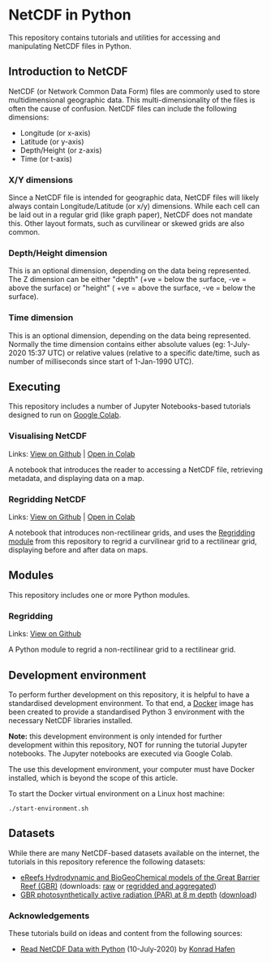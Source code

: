 # NetCDF in Python

This repository contains tutorials and utilities for accessing and manipulating NetCDF files in Python.

## Introduction to NetCDF
NetCDF (or Network Common Data Form) files are commonly used to store multidimensional geographic data. This
multi-dimensionality of the files is often the cause of confusion. NetCDF files can include the following dimensions:

- Longitude (or x-axis)
- Latitude (or y-axis)
- Depth/Height (or z-axis)
- Time (or t-axis)

### X/Y dimensions
Since a NetCDF file is intended for geographic data, NetCDF files will likely always contain Longitude/Latitude (or
x/y) dimensions. While each cell can be laid out in a regular grid (like graph paper), NetCDF does not mandate this.
Other layout formats, such as curvilinear or skewed grids are also common.

### Depth/Height dimension
This is an optional dimension, depending on the data being represented. The Z dimension can be either "depth" (+ve =
below the surface, -ve = above the surface) or "height" ( +ve = above the surface, -ve = below the surface).

### Time dimension
This is an optional dimension, depending on the data being represented. Normally the time dimension contains either
absolute values (eg: 1-July-2020 15:37 UTC) or relative values (relative to a specific date/time, such as number of
milliseconds since start of 1-Jan-1990 UTC).

## Executing

This repository includes a number of Jupyter Notebooks-based tutorials designed to run on 
[Google Colab](https://colab.research.google.com/notebooks/intro.ipynb).

### Visualising NetCDF
Links: [View on Github](./notebooks/visualising-netcdf.ipynb) | [Open in Colab](https://colab.research.google.com/github/eatlas/netcdf-python/blob/master/notebooks/visualising-netcdf.ipynb) 

A notebook that introduces the reader to accessing a NetCDF file, retrieving metadata, and displaying data on a map.

### Regridding NetCDF
Links: [View on Github](./notebooks/regrid-netcdf.ipynb) | [Open in Colab](https://colab.research.google.com/github/eatlas/netcdf-python/blob/master/notebooks/regrid-netcdf.ipynb)

A notebook that introduces non-rectilinear grids, and uses the [Regridding module](./regrid) from this repository to
regrid a curvilinear grid to a rectilinear grid, displaying before and after data on maps.

## Modules

This repository includes one or more Python modules.

### Regridding
Links: [View on Github](./regrid)

A Python module to regrid a non-rectilinear grid to a rectilinear grid.

## Development environment
To perform further development on this repository, it is helpful to have a standardised development environment. To that
end, a [Docker](https://www.docker.com/) image has been created to provide a standardised Python 3 environment with the 
necessary NetCDF libraries installed.

__Note:__ this development environment is only intended for further development within this repository, NOT for running
the tutorial Jupyter notebooks. The Jupyter notebooks are executed via Google Colab.

The use this development environment, your computer must have Docker installed, which is beyond the scope of this 
article.

To start the Docker virtual environment on a Linux host machine:
```shell
./start-environment.sh 
```

## Datasets

While there are many NetCDF-based datasets available on the internet, the tutorials in this repository reference the
following datasets:

- [eReefs Hydrodynamic and BioGeoChemical models of the Great Barrier Reef (GBR)](https://ereefs.aims.gov.au/ereefs-aims)
  (downloads: [raw](https://dapds00.nci.org.au/thredds/catalogs/fx3/catalog.html)
  or
  [regridded and aggregated](http://thredds.ereefs.aims.gov.au/thredds/s3catalogue/aims-ereefs-public-prod/derived/ncaggregate/ereefs/catalog.html))
- [GBR photosynthetically active radiation (PAR) at 8 m depth](https://eatlas.org.au/data/uuid/eebd1438-2d4e-4f60-9055-27e6b9e58c3a)
  ([download](https://maps.eatlas.org.au/thredds/catalog/NESP-TWQ-5-3_Benthic-light/xr_par8/orig/xr_par8_daily/catalog.html))

### Acknowledgements
These tutorials build on ideas and content from the following sources:
- [Read NetCDF Data with Python](https://towardsdatascience.com/read-netcdf-data-with-python-901f7ff61648) 
  (10-July-2020) by [Konrad Hafen](https://khafen.medium.com/)

